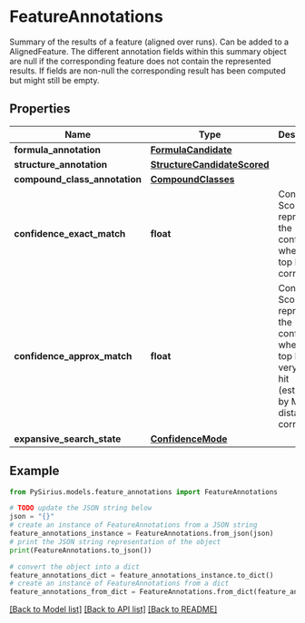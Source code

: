 # FeatureAnnotations

Summary of the results of a feature (aligned over runs). Can be added to a AlignedFeature.  The different annotation fields within this summary object are null if the corresponding  feature does not contain the represented results. If fields are non-null  the corresponding result has been computed but might still be empty.

## Properties

Name | Type | Description | Notes
------------ | ------------- | ------------- | -------------
**formula_annotation** | [**FormulaCandidate**](FormulaCandidate.md) |  | [optional] 
**structure_annotation** | [**StructureCandidateScored**](StructureCandidateScored.md) |  | [optional] 
**compound_class_annotation** | [**CompoundClasses**](CompoundClasses.md) |  | [optional] 
**confidence_exact_match** | **float** | Confidence Score that represents the confidence whether the top hit is correct. | [optional] 
**confidence_approx_match** | **float** | Confidence Score that represents the confidence whether the top hit or a very similar hit (estimated by MCES distance) is correct. | [optional] 
**expansive_search_state** | [**ConfidenceMode**](ConfidenceMode.md) |  | [optional] 

## Example

```python
from PySirius.models.feature_annotations import FeatureAnnotations

# TODO update the JSON string below
json = "{}"
# create an instance of FeatureAnnotations from a JSON string
feature_annotations_instance = FeatureAnnotations.from_json(json)
# print the JSON string representation of the object
print(FeatureAnnotations.to_json())

# convert the object into a dict
feature_annotations_dict = feature_annotations_instance.to_dict()
# create an instance of FeatureAnnotations from a dict
feature_annotations_from_dict = FeatureAnnotations.from_dict(feature_annotations_dict)
```
[[Back to Model list]](../README.md#documentation-for-models) [[Back to API list]](../README.md#documentation-for-api-endpoints) [[Back to README]](../README.md)


